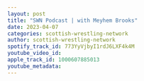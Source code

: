 ```yaml
---
layout: post
title: "SWN Podcast | with Meyhem Brooks"
date: 2023-04-07
categories: scottish-wrestling-network
author: scottish-wrestling-network
spotify_track_id: 773YyVjbyI1rdJ6LXF4k4M
youtube_video_id: 
apple_track_id: 1000607885013
youtube_metadata: 
---
```

